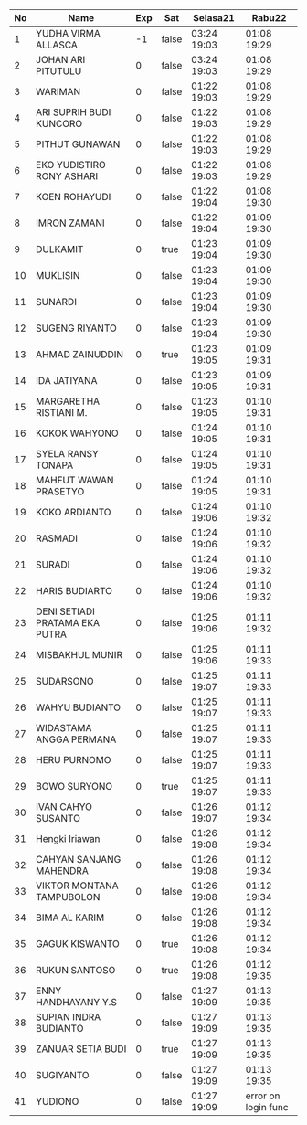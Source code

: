 | No | Name | Exp | Sat | Selasa21 | Rabu22 |
|-----|-----|-----|-----|-----|-----|
| 1 | YUDHA VIRMA ALLASCA | -1 | false | 03:24 19:03 | 01:08 19:29 |
| 2 | JOHAN ARI PITUTULU | 0 | false | 03:24 19:03 | 01:08 19:29 |
| 3 | WARIMAN | 0 | false | 01:22 19:03 | 01:08 19:29 |
| 4 | ARI SUPRIH BUDI KUNCORO | 0 | false | 01:22 19:03 | 01:08 19:29 |
| 5 | PITHUT GUNAWAN | 0 | false | 01:22 19:03 | 01:08 19:29 |
| 6 | EKO YUDISTIRO RONY ASHARI | 0 | false | 01:22 19:03 | 01:08 19:29 |
| 7 | KOEN ROHAYUDI | 0 | false | 01:22 19:04 | 01:08 19:30 |
| 8 | IMRON ZAMANI | 0 | false | 01:22 19:04 | 01:09 19:30 |
| 9 | DULKAMIT | 0 | true | 01:23 19:04 | 01:09 19:30 |
| 10 | MUKLISIN | 0 | false | 01:23 19:04 | 01:09 19:30 |
| 11 | SUNARDI | 0 | false | 01:23 19:04 | 01:09 19:30 |
| 12 | SUGENG RIYANTO | 0 | false | 01:23 19:04 | 01:09 19:30 |
| 13 | AHMAD ZAINUDDIN | 0 | true | 01:23 19:05 | 01:09 19:31 |
| 14 | IDA JATIYANA | 0 | false | 01:23 19:05 | 01:09 19:31 |
| 15 | MARGARETHA RISTIANI M. | 0 | false | 01:23 19:05 | 01:10 19:31 |
| 16 | KOKOK WAHYONO | 0 | false | 01:24 19:05 | 01:10 19:31 |
| 17 | SYELA RANSY TONAPA | 0 | false | 01:24 19:05 | 01:10 19:31 |
| 18 | MAHFUT WAWAN PRASETYO | 0 | false | 01:24 19:05 | 01:10 19:31 |
| 19 | KOKO ARDIANTO | 0 | false | 01:24 19:06 | 01:10 19:32 |
| 20 | RASMADI | 0 | false | 01:24 19:06 | 01:10 19:32 |
| 21 | SURADI | 0 | false | 01:24 19:06 | 01:10 19:32 |
| 22 | HARIS BUDIARTO | 0 | false | 01:24 19:06 | 01:10 19:32 |
| 23 | DENI SETIADI PRATAMA EKA PUTRA | 0 | false | 01:25 19:06 | 01:11 19:32 |
| 24 | MISBAKHUL MUNIR | 0 | false | 01:25 19:06 | 01:11 19:33 |
| 25 | SUDARSONO | 0 | false | 01:25 19:07 | 01:11 19:33 |
| 26 | WAHYU BUDIANTO | 0 | false | 01:25 19:07 | 01:11 19:33 |
| 27 | WIDASTAMA ANGGA PERMANA | 0 | false | 01:25 19:07 | 01:11 19:33 |
| 28 | HERU PURNOMO | 0 | false | 01:25 19:07 | 01:11 19:33 |
| 29 | BOWO SURYONO | 0 | true | 01:25 19:07 | 01:11 19:33 |
| 30 | IVAN CAHYO SUSANTO | 0 | false | 01:26 19:07 | 01:12 19:34 |
| 31 | Hengki Iriawan | 0 | false | 01:26 19:08 | 01:12 19:34 |
| 32 | CAHYAN SANJANG MAHENDRA | 0 | false | 01:26 19:08 | 01:12 19:34 |
| 33 | VIKTOR MONTANA TAMPUBOLON | 0 | false | 01:26 19:08 | 01:12 19:34 |
| 34 | BIMA AL KARIM | 0 | false | 01:26 19:08 | 01:12 19:34 |
| 35 | GAGUK KISWANTO | 0 | true | 01:26 19:08 | 01:12 19:34 |
| 36 | RUKUN SANTOSO | 0 | true | 01:26 19:08 | 01:12 19:35 |
| 37 | ENNY HANDHAYANY Y.S | 0 | false | 01:27 19:09 | 01:13 19:35 |
| 38 | SUPIAN INDRA BUDIANTO | 0 | false | 01:27 19:09 | 01:13 19:35 |
| 39 | ZANUAR SETIA BUDI | 0 | true | 01:27 19:09 | 01:13 19:35 |
| 40 | SUGIYANTO | 0 | false | 01:27 19:09 | 01:13 19:35 |
| 41 | YUDIONO | 0 | false | 01:27 19:09 | error on login func | 03:32 19:35 |
